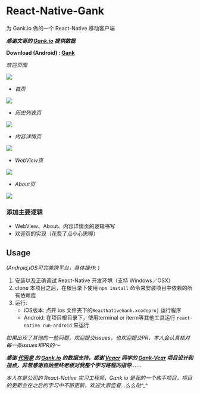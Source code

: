 # React-Native-Gank

为 Gank.io 做的一个 React-Native 移动客户端  

***感谢文哥的 [Gank.io](http://gank.io) 提供数据***

**Download (Android) : [Gank](http://fir.im/reactnativegank)**  

*欢迎页面*

![](http://ww3.sinaimg.cn/large/005zU9b3gw1f0d6ygb9adj30h90uoq3j.jpg) 



* *首页*

![](http://ww2.sinaimg.cn/large/005zU9b3gw1f0d6xf6nc0j30h90uote9.jpg)  



* *历史列表页*

![](http://ww4.sinaimg.cn/large/005zU9b3gw1f0d6zq5ycdj30h90uo0yn.jpg)  



* *内容详情页*

![](http://ww1.sinaimg.cn/large/005zU9b3gw1f0d7075oisj30h90uoq85.jpg)



* *WebView页*

![](http://ww1.sinaimg.cn/large/005zU9b3gw1f0d70keqm4j30h90uoq5o.jpg)



* *About页*

![](http://ww2.sinaimg.cn/large/005zU9b3gw1f0d70y9n2bj30h90uotbi.jpg)  

### 添加主要逻辑

* WebView、About、内容详情页的逻辑书写
* 欢迎页的实现（花费了点小心思喔）



## Usage  
*(Android,iOS可完美跨平台，具体操作: )*

1. 安装以及正确调试 React-Native 开发环境（支持 Windows／OSX）
2. clone 本项目之后，在根目录下使用 `npm install`  命令来安装项目中依赖的所有依赖库
3. 运行: 
	* iOS版本: 点开 ios 文件夹下的`ReactNativeGank.xcodeproj` 运行程序
	* Android: 在项目根目录下，使用terminal or iterm等其他工具运行 `react-native run-android` 来运行  

*如果出现了其他的一些问题，欢迎提交issues，也欢迎提交PR，本人会认真核对每一条issues和PR的～* 

***感谢 [代码家](http://daimajia.com) 的 [Gank.io](http://gank.io) 的数据支持，感谢 [Veaer](https://github.com/Veaer) 同学的 [Gank-Vear](https://github.com/Veaer/Gank-Veaer) 项目设计和指点，非常感谢自始至终老板对我整个学习路程的指导......***  

*本人在是公司的 React-Native 实习工程师，Gank.io 是我的一个练手项目，项目的更新会在之后的学习中不断更新，欢迎大家监督...么么哒^_^*